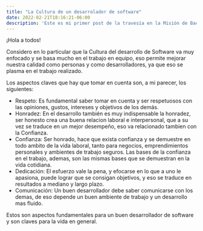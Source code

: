 ```yaml
---
title: "La Cultura de un desarrolador de software"
date: 2022-02-21T18:16:21-06:00
description: 'Este es mi primer post de la travesía en la Misión de Backend con Node JS de Launch X.'
---
```


¡Hola a todos!

Considero en lo particular que la Cultura del desarrollo de Software va muy enfocado y se basa mucho en el trabajo en equipo, eso permite mejorar nuestra calidad como personas y como desarrolladores, ya que eso se plasma en el trabajo realizado. 

Los aspectos claves que hay que tomar en cuenta son, a mi parecer, los siguientes:

- Respeto: Es fundamental saber tomar en cuenta y ser respetuosos con las opiniones, gustos, intereses y objetivos de los demás.
- Honradez: En el desarrollo también es muy indispensable la honradez, ser honesto crea una buena relacion laboral e interpersonal, que a su vez se traduce en un mejor desempeño, eso va relacionado tambien con la Confianza.
- Confianza: Ser honrado, hace que exista confianza y se demuestre en todo ambito de la vida laboral, tanto para negocios, emprendimientos personales y ambientes de trabajo seguros. Las bases de la confianza en el trabajo, ademas, son las mismas bases que se demuestran en la vida cotidiana.
- Dedicación: El esfuerzo vale la pena, y efocarse en lo que a uno le apasiona, puede lograr que se consigan objetivos, y eso se traduce en resultados a mediano y largo plazo.
- Comunicación: Un buen desarrollador debe saber comunicarse con los demas, de eso depende un buen ambiente de trabajo y un desarrollo mas fluido.

Estos son aspectos fundamentales para un buen desarrollador de software y son claves para la vida en general.
